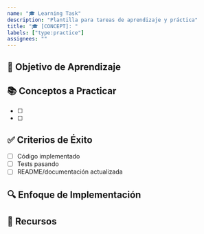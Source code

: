 ```yaml
---
name: "🎓 Learning Task"
description: "Plantilla para tareas de aprendizaje y práctica"
title: "🎓 [CONCEPT]: "
labels: ["type:practice"]
assignees: ""
---
```


## 🎯 Objetivo de Aprendizaje


## 📚 Conceptos a Practicar
- [ ] 
- [ ] 

## ✅ Criterios de Éxito
- [ ] Código implementado
- [ ] Tests pasando
- [ ] README/documentación actualizada

## 🔍 Enfoque de Implementación


## 📖 Recursos
